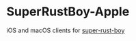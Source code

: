 # SuperRustBoy-Apple

iOS and macOS clients for [super-rust-boy](https://github.com/coopersimon/super-rust-boy)
